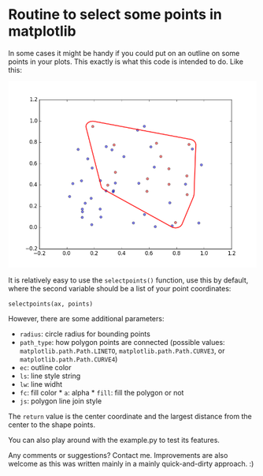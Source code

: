 # Routine to select some points in matplotlib

In some cases it might be handy if you could put on an outline on some points in your plots. This exactly is what this code is intended to do. Like this:

![Example](/example.png)

It is relatively easy to use the `selectpoints()` function, use this by default, where the second variable should be a list of your point coordinates:

	selectpoints(ax, points)

However, there are some additional parameters:
* `radius`: circle radius for bounding points
* `path_type`: how polygon points are connected (possible values: `matplotlib.path.Path.LINETO`, `matplotlib.path.Path.CURVE3`, or `matplotlib.path.Path.CURVE4`) 
* `ec`: outline color
* `ls`: line style string
* `lw`: line widht
* `fc`: fill color
* `a`: alpha
* `fill`: fill the polygon or not
* `js`: polygon line join style

The `return` value is the center coordinate and the largest distance from the center to the shape points.

You can also play around with the example.py to test its features.

Any comments or suggestions? Contact me. Improvements are also welcome as this was written mainly in a mainly quick-and-dirty approach. :)